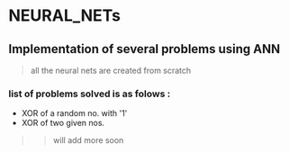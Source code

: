 # NEURAL_NETs
## Implementation of several problems using ANN

> all the neural nets are created from scratch

### list of problems solved is as folows :
* XOR of a random no. with '1'
* XOR of two given nos.
>> will add more soon

